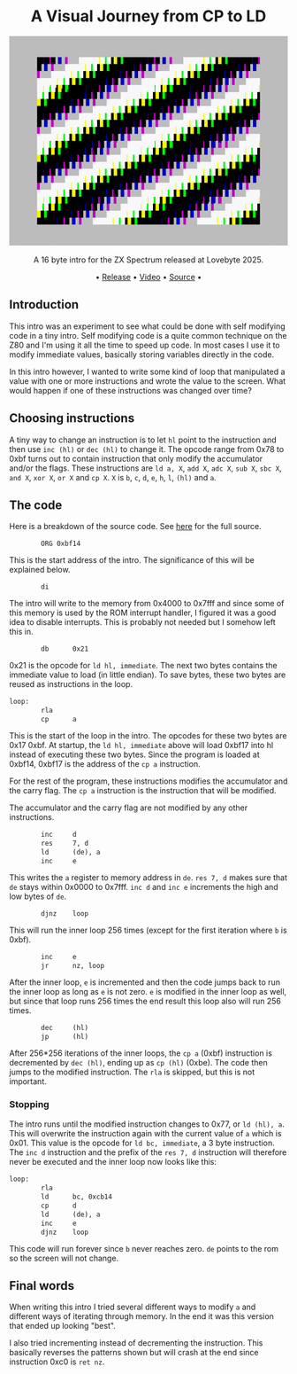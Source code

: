 <h1 align="center">A Visual Journey from CP to LD</h1>

<p align="center"><img src="media/a_visual_journey_from_cp_to_ld-screenshot.png"></p>

<p align="center">A 16 byte intro for the ZX Spectrum released at Lovebyte 2025.</p>

<p align="center">
• <a href="https://darkside.no/zx/darklite-a_visual_journey_from_cp_to_ld.zip">Release</a>
• <a href="https://youtu.be/N42H2eTo7gM">Video</a>
• <a href="https://github.com/neonz80/Writeups/tree/main/a_visual_journey_from_cp_to_ld/src/">Source</a>
•</p>

## Introduction

This intro was an experiment to see what could be done with self
modifying code in a tiny intro. Self modifying code is a quite common
technique on the Z80 and I'm using it all the time to speed up
code. In most cases I use it to modify immediate values, basically
storing variables directly in the code.

In this intro however, I wanted to write some kind of loop that
manipulated a value with one or more instructions and wrote the value
to the screen. What would happen if one of these instructions was
changed over time?

## Choosing instructions

A tiny way to change an instruction is to let `hl` point to the
instruction and then use `inc (hl)` or `dec (hl)` to change it. The
opcode range from 0x78 to 0xbf turns out to contain instruction that
only modify the accumulator and/or the flags. These instructions are
`ld a, X`, `add X`, `adc X`, `sub X`, `sbc X`, `and X`, `xor X`, `or
X` and `cp X`. `X` is `b`, `c`, `d`, `e`, `h`, `l`, `(hl)` and `a`.

## The code

Here is a breakdown of the source code. See [here](src/journey.asm)
for the full source.


```
        ORG 0xbf14
```

This is the start address of the intro. The significance of this will
be explained below.

```
        di
```

The intro will write to the memory from 0x4000 to 0x7fff and since
some of this memory is used by the ROM interrupt handler, I figured it
was a good idea to disable interrupts. This is probably not needed but
I somehow left this in.

```
        db      0x21
```

0x21 is the opcode for `ld hl, immediate`. The next two bytes contains
the immediate value to load (in little endian). To save bytes, these
two bytes are reused as instructions in the loop.

```
loop:
        rla
        cp      a
```

This is the start of the loop in the intro. The opcodes for these two
bytes are 0x17 0xbf. At startup, the `ld hl, immediate` above will
load 0xbf17 into hl instead of executing these two bytes. Since the
program is loaded at 0xbf14, 0xbf17 is the address of the `cp a`
instruction.

For the rest of the program, these instructions modifies the accumulator
and the carry flag. The `cp a` instruction is the instruction
that will be modified.

The accumulator and the carry flag are not modified by any other
instructions.

```
        inc     d
        res     7, d
        ld      (de), a
        inc     e
```

This writes the `a` register to memory address in `de`. `res 7, d`
makes sure that `de` stays within 0x0000 to 0x7fff. `inc d` and `inc
e` increments the high and low bytes of `de`. 

```
        djnz    loop
```

This will run the inner loop 256 times (except for the first iteration
where `b` is 0xbf).

```
        inc     e
        jr      nz, loop
```

After the inner loop, `e` is incremented and then the code jumps back
to run the inner loop as long as `e` is not zero. `e` is modified in
the inner loop as well, but since that loop runs 256 times the end
result this loop also will run 256 times. 



```
        dec     (hl)
        jp      (hl)
```

After 256*256 iterations of the inner loops, the `cp a` (0xbf)
instruction is decremented by `dec (hl)`, ending up as `cp (hl)`
(0xbe). The code then jumps to the modified instruction. The `rla` is
skipped, but this is not important.

### Stopping

The intro runs until the modified instruction changes to 0x77, or `ld
(hl), a`. This will overwrite the instruction again with the current
value of `a` which is 0x01. This value is the opcode for `ld bc,
immediate`, a 3 byte instruction. The `inc d` instruction and the
prefix of the `res 7, d` instruction will therefore never be executed
and the inner loop now looks like this:

```
loop:
        rla
        ld      bc, 0xcb14
        cp      d
        ld      (de), a
        inc     e
        djnz    loop
```

This code will run forever since `b` never reaches zero. `de` points
to the rom so the screen will not change.

## Final words

When writing this intro I tried several different ways to modify `a`
and different ways of iterating through memory. In the end it was this
version that ended up looking "best". 

I also tried incrementing instead of decrementing the
instruction. This basically reverses the patterns shown but will crash
at the end since instruction 0xc0 is `ret nz`. 
